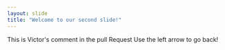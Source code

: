 ```yaml
---
layout: slide
title: "Welcome to our second slide!"
---
```

This is Victor's comment in the pull Request
Use the left arrow to go back!
